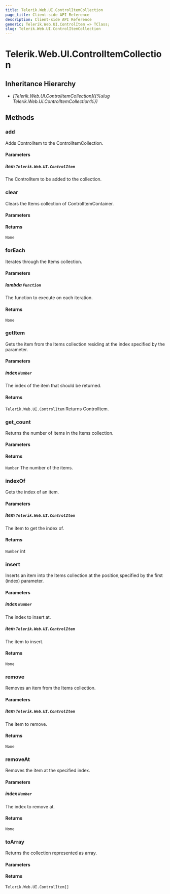 ```yaml
---
title: Telerik.Web.UI.ControlItemCollection
page_title: Client-side API Reference
description: Client-side API Reference
generic: Telerik.Web.UI.ControlItem => TClass;
slug: Telerik.Web.UI.ControlItemCollection
---
```


# Telerik.Web.UI.ControlItemCollection<TClass extends Telerik.Web.UI.ControlItem>

## Inheritance Hierarchy

* *[Telerik.Web.UI.ControlItemCollection]({%slug Telerik.Web.UI.ControlItemCollection%})*

## Methods

### add

Adds ControlItem to the ControlItemCollection.

#### Parameters

##### item `Telerik.Web.UI.ControlItem`

The ControlItem to be added to the collection.

###  clear

Clears the Items collection of ControlItemContainer.

#### Parameters

#### Returns

`None` 

###  forEach

Iterates through the Items collection.

#### Parameters

##### lambda `Function`

The function to execute on each iteration.

#### Returns

`None` 

###  getItem

Gets the item from the Items collection residing at the index specified by the parameter.

#### Parameters

##### index `Number`

The index of the item that should be returned.

#### Returns

`Telerik.Web.UI.ControlItem` Returns ControlItem.

###  get_count

Returns the number of items in the Items collection.

#### Parameters

#### Returns

`Number` The number of the items.

###  indexOf

Gets the index of an item.

#### Parameters

##### item `Telerik.Web.UI.ControlItem`

The item to get the index of.

#### Returns

`Number` int

###  insert

Inserts an item into the Items collection at the position;specified by the first (index) parameter.

#### Parameters

##### index `Number`

The index to insert at.

##### item `Telerik.Web.UI.ControlItem`

The item to insert.

#### Returns

`None` 

###  remove

Removes an item from the Items collection.

#### Parameters

##### item `Telerik.Web.UI.ControlItem`

 The item to remove.

#### Returns

`None` 

###  removeAt

Removes the item at the specified index.

#### Parameters

##### index `Number`

 The index to remove at.

#### Returns

`None` 

###  toArray

Returns the collection represented as array.

#### Parameters

#### Returns

`Telerik.Web.UI.ControlItem[]` 



